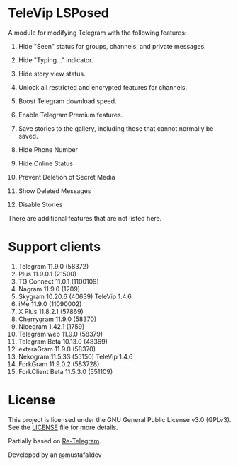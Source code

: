 # TeleVip LSPosed

A module for modifying Telegram with the following features:

1. Hide "Seen" status for groups, channels, and private messages.

2. Hide "Typing..." indicator.

3. Hide story view status.

4. Unlock all restricted and encrypted features for channels.

5. Boost Telegram download speed.

6. Enable Telegram Premium features.

7. Save stories to the gallery, including those that cannot normally be saved.

8. Hide Phone Number

9. Hide Online Status

10. Prevent Deletion of Secret Media

11. Show Deleted Messages

12. Disable Stories

There are additional features that are not listed here.

# Support clients
1. Telegram 11.9.0 (58372)
2. Plus 11.9.0.1 (21500)
3. TG Connect 11.0.1 (1100109)
4. Nagram 11.9.0 (1209)
5. Skygram 10.20.6 (40639) TeleVip 1.4.6
6. iMe 11.9.0 (11090002)
7. X Plus 11.8.2.1 (57869)
8. Cherrygram 11.9.0 (58370)
9. Nicegram 1.42.1 (1759)
10. Telegram web 11.9.0 (58379)
11. Telegram Beta 10.13.0 (48369)
12. exteraGram 11.9.0 (58370)
13. Nekogram 11.5.3S (55150) TeleVip 1.4.6
14. ForkGram 11.9.0.2 (583728)
15. ForkClient Beta 11.5.3.0 (551109)

# License

This project is licensed under the GNU General Public License v3.0 (GPLv3).  
See the [LICENSE](./LICENSE) file for more details.

Partially based on [Re-Telegram](https://github.com/Sakion-Team/Re-Telegram).

Developed by an @mustafa1dev